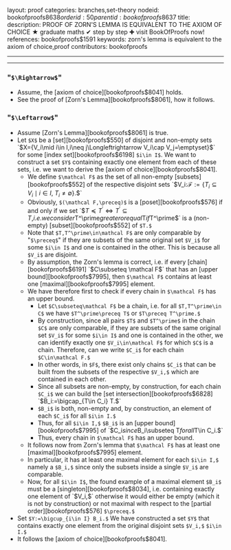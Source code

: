 layout: proof
categories: branches,set-theory
nodeid: bookofproofs$8638
orderid: 50
parentid: bookofproofs$8637
title: 
description: PROOF OF ZORN'S LEMMA IS EQUIVALENT TO THE AXIOM OF CHOICE ★ graduate maths ✔ step by step ✚ visit BookOfProofs now!
references: bookofproofs$1591
keywords: zorn's lemma is equivalent to the axiom of choice,proof
contributors: bookofproofs

---


---

### "`$\Rightarrow$`"

* Assume, the [axiom of choice][bookofproofs$8041] holds.
* See the proof of [Zorn's Lemma][bookofproofs$8061], how it follows.

### "`$\Leftarrow$`"

* Assume [Zorn's Lemma][bookofproofs$8061] is true.
* Let `$X$` be a [set][bookofproofs$550] of disjoint and non-empty sets `$X=\{V_i\mid i\in I,i\neq j\Longleftrightarrow V_i\cap V_j=\emptyset\}$` for some [index set][bookofproofs$6198] `$i\in I$`. We want to construct a set `$Y$` containing exactly one element from each of these sets, i.e. we want to derive the [axiom of choice][bookofproofs$8041].
   * We define `$\mathcal F$` as the set of all non-empty [subsets][bookofproofs$552] of the respective disjoint sets `$V_i$`: `$$\mathcal F:=\{T_i\subseteq V_i\mid i\in I,\; T_i\neq\emptyset\}.$$`
   * Obviously, `$(\mathcal F,\preceq)$` is a [poset][bookofproofs$576] if and only if we set `$$T\preceq T^\prime\Longleftrightarrow T^\prime\subseteq T,$$` i.e. we consider `$T^\prime$` greater or equal `$T$` if `$T^\prime$` is a (non-empty) [subset][bookofproofs$552] of `$T.$` 
   * Note that `$T,T^\prime\in\mathcal F$` are only comparable by "`$\preceq$`" if they are subsets of the same original set `$V_i$` for some `$i\in I$` and one is contained in the other. This is because all `$V_i$` are disjoint.
   * By assumption, the Zorn's lemma is correct, i.e. if every [chain][bookofproofs$6191] `$C\subseteq \mathcal F$` that has an [upper bound][bookofproofs$7995], then `$\mathcal F$` contains at least one [maximal][bookofproofs$7995] element.
   * We have therefore first to check if every chain in `$\mathcal F$` has an upper bound.
      * Let `$C\subseteq\mathcal F$` be a chain, i.e. for all `$T,T^\prime\in C$` we have `$T^\prime\preceq T$` or `$T\preceq T^\prime.$`
      * By construction, since all pairs `$T$` and `$T^\prime$` in the chain `$C$` are only comparable, if they are subsets of the same original set `$V_i$` for some `$i\in I$` and one is contained in the other, we can identify exactly one `$V_i\in\mathcal F$` for which `$C$` is a chain. Therefore, can we write `$C_i$` for each chain `$C\in\mathcal F.$` 
      * In other words, in `$F$`, there exist only chains `$C_i$` that can be built from the subsets of the respective `$V_i,$` which are contained in each other.
      * Since all subsets are non-empty, by construction, for each chain `$C_i$` we can build the [set intersection][bookofproofs$6828] `$B_i:=\bigcap_{T\in C_i} T.$`
      * `$B_i$` is both, non-empty and, by construction, an element of each `$C_i$` for all `$i\in I.$`
      * Thus, for all `$i\in I,$` `$B_i$` is an [upper bound][bookofproofs$7995] of `$C_i$` since `$B_i\subseteq T$` for all `$T\in C_i.$` 
      * Thus, every chain in `$\mathcal F$` has an upper bound. 
   * It follows now from Zorn's lemma that `$\mathcal F$` has at least one [maximal][bookofproofs$7995] element.
   * In particular, it has at least one maximal element for each `$i\in I,$` namely a `$B_i,$` since only the subsets inside a single `$V_i$` are comparable.
   * Now, for all `$i\in I$`, the found example of a maximal element `$B_i$` must be a [singleton][bookofproofs$8034], i.e. containing exactly one element of `$V_i,$` otherwise it would either be empty (which it is not by construction) or not maximal with respect to the [partial order][bookofproofs$576] `$\preceq.$`
* Set `$Y:=\bigcup_{i\in I} B_i.$` We have constructed a set `$Y$` that contains exactly one element from the original disjoint sets `$V_i,$` `$i\in I.$`
* It follows the [axiom of choice][bookofproofs$8041].
